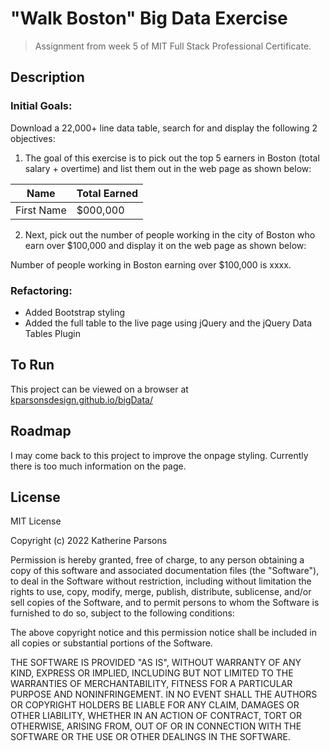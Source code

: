# "Walk Boston" Big Data Exercise
> Assignment from week 5 of MIT Full Stack Professional Certificate.

## Description

### Initial Goals:
Download a 22,000+ line data table, search for and display the following 2 objectives:

1. The goal of this exercise is to pick out the top 5 earners in Boston (total salary + overtime) and list them out in the web page as shown below:

| Name | Total Earned |
| ------ | ------------ |
| First Name | $000,000 |

2. Next, pick out the number of people working in the city of Boston who earn over $100,000 and display it on the web page as shown below: 

Number of people working in Boston earning over $100,000 is xxxx.

### Refactoring:
- Added Bootstrap styling
- Added the full table to the live page using jQuery and the jQuery Data Tables Plugin


## To Run
This project can be viewed on a browser at [kparsonsdesign.github.io/bigData/](https://kparsonsdesign.github.io/bigData/)


## Roadmap
I may come back to this project to improve the onpage styling. Currently there is too much information on the page.

## License
MIT License

Copyright (c) 2022 Katherine Parsons

Permission is hereby granted, free of charge, to any person obtaining a copy
of this software and associated documentation files (the "Software"), to deal
in the Software without restriction, including without limitation the rights
to use, copy, modify, merge, publish, distribute, sublicense, and/or sell
copies of the Software, and to permit persons to whom the Software is
furnished to do so, subject to the following conditions:

The above copyright notice and this permission notice shall be included in all
copies or substantial portions of the Software.

THE SOFTWARE IS PROVIDED "AS IS", WITHOUT WARRANTY OF ANY KIND, EXPRESS OR
IMPLIED, INCLUDING BUT NOT LIMITED TO THE WARRANTIES OF MERCHANTABILITY,
FITNESS FOR A PARTICULAR PURPOSE AND NONINFRINGEMENT. IN NO EVENT SHALL THE
AUTHORS OR COPYRIGHT HOLDERS BE LIABLE FOR ANY CLAIM, DAMAGES OR OTHER
LIABILITY, WHETHER IN AN ACTION OF CONTRACT, TORT OR OTHERWISE, ARISING FROM,
OUT OF OR IN CONNECTION WITH THE SOFTWARE OR THE USE OR OTHER DEALINGS IN THE
SOFTWARE.
